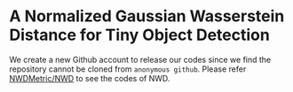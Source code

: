 # A Normalized Gaussian Wasserstein Distance for Tiny Object Detection

We create a new Github account to release our codes since we find the repository cannot be cloned from `anonymous github`. Please refer [NWDMetric/NWD](https://github.com/NWDMetric/NWD.git) to see the codes of NWD.

